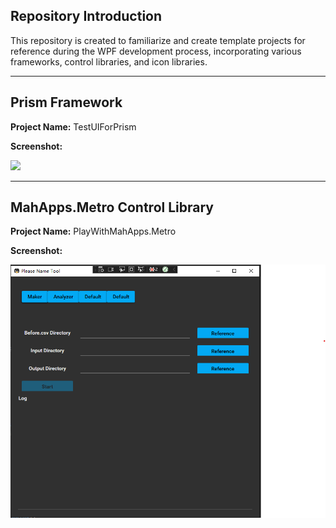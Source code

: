 ## **Repository Introduction**

This repository is created to familiarize and create template projects for reference during the WPF development process, incorporating various frameworks, control libraries, and icon libraries.

------

## Prism Framework

**Project Name:** TestUIForPrism

**Screenshot:** 

![](C:\GitHub\PlayWithWPF\assets\TestUIForPrism-1704941822391-7.png)

------

## MahApps.Metro Control Library

**Project Name:** PlayWithMahApps.Metro

**Screenshot:**

![](/assets/TestUIForPrism.png)
